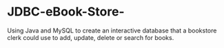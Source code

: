 # JDBC-eBook-Store-
Using Java and MySQL to create an interactive database that a bookstore clerk could use to add, update, delete or search for books. 
